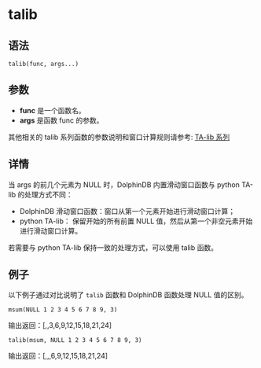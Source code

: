 # talib

## 语法

`talib(func, args...)`

## 参数

* **func** 是一个函数名。
* **args** 是函数 func 的参数。

其他相关的 talib 系列函数的参数说明和窗口计算规则请参考: [TA-lib 系列](../themes/TAlib.html)

## 详情

当 args 的前几个元素为 NULL 时，DolphinDB 内置滑动窗口函数与 python TA-lib 的处理方式不同：

* DolphinDB 滑动窗口函数：窗口从第一个元素开始进行滑动窗口计算；
* python TA-lib： 保留开始的所有前置 NULL 值，然后从第一个非空元素开始进行滑动窗口计算。

若需要与 python TA-lib 保持一致的处理方式，可以使用 talib 函数。

## 例子

以下例子通过对比说明了 `talib` 函数和 DolphinDB 函数处理 NULL 值的区别。

```
msum(NULL 1 2 3 4 5 6 7 8 9, 3)
```

输出返回：[,,3,6,9,12,15,18,21,24]

```
talib(msum, NULL 1 2 3 4 5 6 7 8 9, 3)
```

输出返回：[,,,6,9,12,15,18,21,24]

